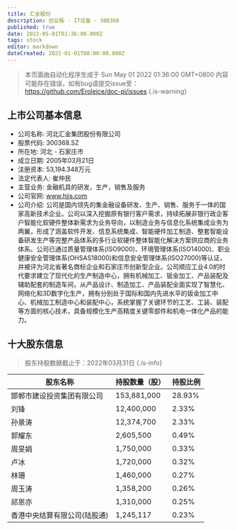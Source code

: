 ```yaml
---
title: 汇金股份
description: 创业板 - IT设备 - 300368
published: true
date: 2022-05-01T01:36:00.000Z
tags: stock
editor: markdown
dateCreated: 2022-01-01T00:00:00.000Z
---
```


> 本页面由自动化程序生成于 Sun May 01 2022 01:36:00 GMT+0800
> 内容可能存在错误，如有bug请提交issue至：https://github.com/Eroleice/doc-pi/issues
{.is-warning}

## 上市公司基本信息
- 公司名称: 河北汇金集团股份有限公司
- 股票代码: 300368.SZ
- 所在地: 河北 - 石家庄市
- 成立日期: 2005年03月21日
- 注册资本: 53,194.348万元
- 法定代表人: 崔仲民
- 主营业务: 金融机具的研发，生产，销售及服务
- 公司官网: www.hjjs.com
- 公司介绍: 公司是国内领先的集金融设备研发、生产、销售、服务于一体的国家高新技术企业。公司以深入挖掘原有银行客户需求，持续拓展非银行政企客户智能化软硬件整体新需求为业务导向，以制造业务与信息化系统集成业务为两翼，形成了涵盖软件开发、信息系统集成、智能硬件加工制造、整套智能设备研发生产等完整产品体系的多行业软硬件整体智能化解决方案供应商的业务体系。公司已通过质量管理体系(ISO9000)、环境管理体系(ISO14000)、职业健康安全管理体系(OHSAS18000)和信息安全管理体系(ISO27000)等认证，并被评为河北省著名商标企业和石家庄市创新型企业。公司顺应工业4.0的时代要求建立了现代化的生产制造中心，拥有机械加工、钣金加工、产品装配及辅助配套的制造车间，从产品设计、制造加工、产品装配全面实现了智慧化、网络化和3D数字化生产，拥有分别处于国际和国内先进水平的钣金加工中心、机械加工制造中心和装配中心，系统掌握了关键环节的工艺、工装、装配等方面的核心技术，具备规模化生产高精度关键零部件和机电一体化产品的能力。


## 十大股东信息
> 股东持股数据截止于：2022年03月31日
{.is-info}

| 股东名称 | 持股数量（股） | 持股比例 |
| --- | --- | --- |
| 邯郸市建设投资集团有限公司 | 153,881,000 | 28.93% |
| 刘锋 | 12,400,000 | 2.33% |
| 孙景涛 | 12,374,700 | 2.33% |
| 郭耀东 | 2,605,500 | 0.49% |
| 周旻娟 | 1,750,000 | 0.33% |
| 卢冰 | 1,720,000 | 0.32% |
| 林珊 | 1,460,000 | 0.27% |
| 周玉涛 | 1,358,200 | 0.26% |
| 祁恩亦 | 1,310,000 | 0.25% |
| 香港中央结算有限公司(陆股通) | 1,245,117 | 0.23% |




